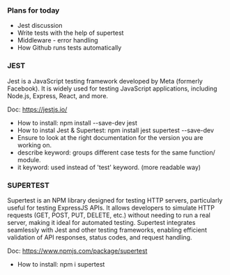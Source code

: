 ### Plans for today
- Jest discussion
- Write tests with the help of supertest
- Middleware - error handling
- How Github runs tests automatically


### JEST
Jest is a JavaScript testing framework developed by Meta (formerly Facebook). It is widely used for testing JavaScript applications, including Node.js, Express, React, and more.

Doc: https://jestjs.io/

- How to install: npm install --save-dev jest
- How to instal Jest & Supertest: npm install jest supertest --save-dev
- Ensure to look at the right documentation for the version you are working on.
- describe keyword: groups different case tests for the same function/ module.
- it keyword: used instead of 'test' keyword. (more readable way)


### SUPERTEST
Supertest is an NPM library designed for testing HTTP servers, particularly useful for testing ExpressJS APIs. It allows developers to simulate HTTP requests (GET, POST, PUT, DELETE, etc.) without needing to run a real server, making it ideal for automated testing. Supertest integrates seamlessly with Jest and other testing frameworks, enabling efficient validation of API responses, status codes, and request handling.

Doc: https://www.npmjs.com/package/supertest

- How to install: npm i supertest

